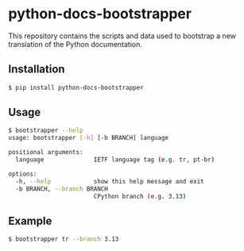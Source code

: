 # python-docs-bootstrapper

This repository contains the scripts and data used to bootstrap a new translation of the Python documentation.

## Installation

```bash
$ pip install python-docs-bootstrapper
```

## Usage

```bash
$ bootstrapper --help
usage: bootstrapper [-h] [-b BRANCH] language

positional arguments:
  language              IETF language tag (e.g. tr, pt-br)

options:
  -h, --help            show this help message and exit
  -b BRANCH, --branch BRANCH
                        CPython branch (e.g. 3.13)
```

## Example

```bash
$ bootstrapper tr --branch 3.13
```
